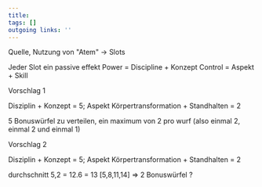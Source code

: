 ```yaml
---
title:   
tags: []
outgoing links: ''  
---
```

Quelle, Nutzung von "Atem" -> Slots

Jeder Slot ein passive effekt 
Power = Discipline + Konzept
Control = Aspekt + Skill

Vorschlag 1

Disziplin + Konzept = 5; Aspekt Körpertransformation + Standhalten = 2

5 Bonuswürfel zu verteilen, ein maximum von 2 pro wurf (also einmal 2, einmal 2 und einmal 1)

Vorschlag 2

Disziplin + Konzept = 5; Aspekt Körpertransformation + Standhalten = 2
 

durchschnitt  5,2 = 12.6 = 13 [5,8,11,14] => 2 Bonuswürfel ?
